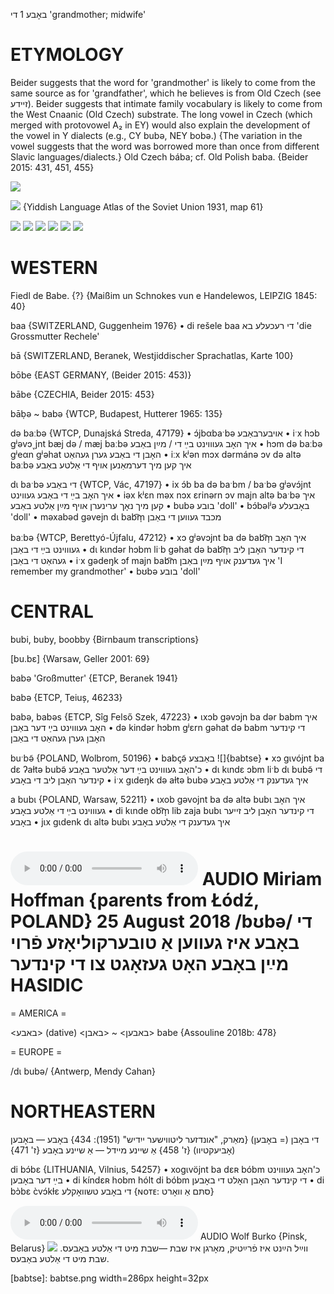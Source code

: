 באָבע 1
די
'grandmother; midwife'

ETYMOLOGY
===========
Beider suggests that the word for 'grandmother' is likely to come from the same source as for 'grandfather', which he believes is from Old Czech (see זיידע). Beider suggests that intimate family vocabulary is likely to come from the West Cnaanic (Old Czech) substrate. 
The long vowel in Czech (which merged with protovowel A₂ in EY) would also  explain the development of the vowel in Y dialects (e.g., CY bubə, NEY bobə.) {The variation in the vowel suggests that the word was borrowed more than once from different Slavic languages/dialects.}
Old Czech bába; cf. Old Polish baba. 
{Beider 2015: 431, 451, 455}

![](https://ia802902.us.archive.org/9/items/Yiddish-Dialect-Maps/Beranek_Karte_100.jpg)

![](https://ia801509.us.archive.org/29/items/shprakhatlas/ShprakhatlasKarte61-Optimized.jpg)
{Yiddish Language Atlas of the Soviet Union 1931, map 61}

![](https://ia802902.us.archive.org/9/items/Yiddish-Dialect-Maps/map%20-%20FoY3-130%20-%20mit%20der%20alter%20boben%20-%20tsu%20der%20sheyner%20kale.jpg)
![](https://ia802902.us.archive.org/9/items/Yiddish-Dialect-Maps/map%20-%20FoY3-136%20-%20hob%20lib%20di%20bobe%20-%20gedenk%20di%20alte%20bobe.jpg)
![](https://ia902902.us.archive.org/9/items/Yiddish-Dialect-Maps/map%20-%20FoY3-137%20-%20dative%20modifers%20with%20bobe%20in%20two%20accusative%20contexts.jpg)
![](https://ia802902.us.archive.org/9/items/Yiddish-Dialect-Maps/map%20-%20FoY3-152%20-%20dat-acc%20fluctuation%20-%20bobe.jpg)
![](https://ia902902.us.archive.org/9/items/Yiddish-Dialect-Maps/Herzog4-42-Bobe-130.jpg)
![](https://ia802902.us.archive.org/9/items/Yiddish-Dialect-Maps/Herzog4-56-58-Bobe-138.jpg)

WESTERN
========

Fiedl de Babe. {?}
{Maißim un Schnokes vun e Handelewos, LEIPZIG 1845: 40}

baa {SWITZERLAND, Guggenheim 1976}
	•	di rešele baa די רעכעלע בא 'die Grossmutter Rechele'

bā {SWITZERLAND, Beranek, Westjiddischer Sprachatlas, Karte 100}

bōbe {EAST GERMANY, (Beider 2015: 453)}

bābe {CZECHIA, Beider 2015: 453}

bāḅə ~ babə {WTCP, Budapest, Hutterer 1965: 135}

də baːbə {WTCP, Dunajská Streda, 47179}
	•	ɔ́jbαbaˑbə אויבערבאַבע
	•	iˑx hɔb gʲəvɔ˯jnt bæj də / mæj baːbə איך האָב געוווינט בײַ די / מײַן באַבע
	•	hɔm də baːbə gʲeαn gʲəhat האָבן די באַבע גערן געהאַט
	•	iːx kʲən mɔx dərmánə ɔv də altə baːbə איך קען מיך דערמאַנען אויף די אַלטע באַבע 

dɩ baˑbə די באַבע {WTCP, Vác, 47197}
	•	ix ɔ́b ba də baˑbm / baˑbə gʲəvɔ́jnt איך האָב בײַ די באַבע געווינט
	•	iəx kʲɛn məx nɔx ɛrinərn ɔv majn altə baˑbə איך קען מיך נאָך ערינערן אויף מײַן אַלטע באַבע 
	•	bubə בובע 'doll'
	•	bɔ́bəlʲə באָבעלע 'doll'
	•	məxabəd gəvejn dɩ bab͡m̩ מכבד געווען די באַבן

baːbə {WTCP, Berettyó-Újfalu, 47212}
	•	xɔ gʲəvɔjnt ba də bab͡m̩ איך האָב געוווינט בײַ די באַבן
	•	dɩ kɩndər hɔbm liˑb gəhat də bab͡m̩ די קינדער האָבן ליב געהאַט די באַבן
	•	iˑx gədeŋk ɔf majn bab͡m איך געדענק אויף מײַן באַבן 'I remember my grandmother'
	•	bʊbə בובע 'doll'

CENTRAL
========

bubi, buby, boobby {Birnbaum transcriptions}

[bu.bɛ] {Warsaw, Geller 2001: 69}

babə 'Großmutter' {ETCP, Beranek 1941}

babə {ETCP, Teiuș, 46233}

babə, babəs {ETCP, Sîg Felső Szek, 47223}
	•	ɩxɔb gəvɔjn ba dər babm איך האָב געוווינט בײַ דער באַבן
	•	də kindər hɔbm gʲɛrn gəhat də babm די קינדער האָבן גערן געהאַט די באַבן

buˑbə̃ {POLAND, Wolbrom, 50196}
	•	babꞔə̃ באַבצע
![]{babtse}
	•	xɔ gɩvójnt ba dɛ ʔaɫtə bubə̃ כ'האָב געוווינט בײַ דער אַלטער באָבע
	•	dɩ kɩndɛ ɔbm liˑb dɩ bubə̃ די קינדער האָבן ליב די באָבע
	•	iˑx gɩdeŋk də aɫtə bubə איך געדענק די אַלטע באָבע

a bubɩ {POLAND, Warsaw, 52211}
	•	ɩxob gəvojnt ba də altə bubɩ איך האָב געוווינט בײַ די אַלטע באָבע
	•	di kɩnde ob͡m̩ lib zaja bubɩ די קינדער האָבן ליב זייער באָבע
	•	jɩx gɩdenk dɩ altə bubɩ איך געדענק די אַלטע באָבע

<audio controls src="https://ia801508.us.archive.org/11/items/MiriamHoffman/Miriam%20Hoffman%2025%20August%202018%20-%20di%20bobe%20iz%20geven%20a%20tuberkulyoze%20froy%20-%20mayn%20bobe%20hot%20gezogt%20tsu%20di%20kinder.mp3"></audio>
AUDIO Miriam Hoffman {parents from Łódź, POLAND} 25 August 2018
/bʊbə/
די באָבע איז געווען אַ טובערקוליאָזע פֿרוי
מײַן באָבע האָט געזאָגט צו די קינדער
HASIDIC
=======
= AMERICA = 

<באבע>
(dative) <באבען> ~ <באבן>
babe {Assouline 2018b: 478}

= EUROPE = 

/dɩ bubə/ {Antwerp, Mendy Cahan}

NORTHEASTERN
==============

די באָבן (= באָבען)
{מאַרק, "אונדזער ליטווישער ייִדיש" (1951): 434}
באָבע — באָבען (אָביעקטיוו) {ז' 458}
אַ שיינע מיידל — אַ שיינע באָבע {ז' 471}

di bɔ́bɛ {LITHUANIA, Vilnius, 54257}
	•	xogɩvöjnt ba dɛʀ bóbm כ'האָב געוווינט בײַ דער באָבען
	•	di kíndɛʀ hobm hólt di bóbm די קינדער האָבן האָלט די באָבען
	•	di bɔ̀bɛ c̀vɔ́kɫɛ די באָבע טשוואָקלע {ɴᴏᴛᴇ: סתּם אַ וואָרט}

<audio controls src="https://ia801509.us.archive.org/26/items/WolfBurko/VaylHayntIsFraytik-MorgnIzShabesMitDiAlteBabes-WolfBurko.mp3"></audio>
AUDIO Wolf Burko {Pinsk, Belarus}
ווײַל הײַנט איז פֿרײַטיק, מאָרגן איז שבת —שבת מיט די אַלטע באַבעס.
![](https://ia801509.us.archive.org/26/items/WolfBurko/ShabesMitDiAlteBabes-WolfBurko.mp3"])
שבת מיט די אַלטע באַבעס.


[babtse]: babtse.png width=286px height=32px